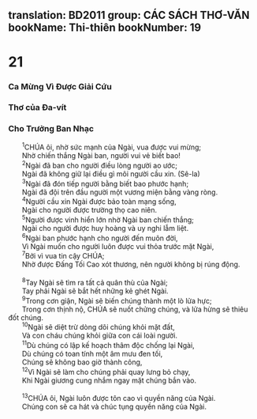 translation: BD2011
group: CÁC SÁCH THƠ-VĂN
bookName: Thi-thiên 
bookNumber: 19
-------

<div class="title"><h1>21</h1><h3>Ca Mừng Vì Ðược Giải Cứu</h3><h3>Thơ của Ða-vít</h3><h3>Cho Trưởng Ban Nhạc</h3></div>
<span class="verse thi_21_1">  <sup>1</sup>CHÚA ôi, nhờ sức mạnh của Ngài, vua được vui mừng;<br/>  Nhờ chiến thắng Ngài ban, người vui vẻ biết bao!<br/></span>
<span class="verse thi_21_2">  <sup>2</sup>Ngài đã ban cho người điều lòng người ao ước;<br/>  Ngài đã không giữ lại điều gì môi người cầu xin. (Sê-la)<br/></span>
<span class="verse thi_21_3">  <sup>3</sup>Ngài đã đón tiếp người bằng biết bao phước hạnh;<br/>  Ngài đã đội trên đầu người một vương miện bằng vàng ròng.<br/></span>
<span class="verse thi_21_4">  <sup>4</sup>Người cầu xin Ngài được bảo toàn mạng sống,<br/>  Ngài cho người được trường thọ cao niên.<br/></span>
<span class="verse thi_21_5">  <sup>5</sup>Người được vinh hiển lớn nhờ Ngài ban chiến thắng;<br/>  Ngài cho người được huy hoàng và uy nghi lẫm liệt.<br/></span>
<span class="verse thi_21_6">  <sup>6</sup>Ngài ban phước hạnh cho người đến muôn đời,<br/>  Vì Ngài muốn cho người luôn được vui thỏa trước mặt Ngài,<br/></span>
<span class="verse thi_21_7">  <sup>7</sup>Bởi vì vua tin cậy CHÚA;<br/>  Nhờ được Ðấng Tối Cao xót thương, nên người không bị rúng động.<br/><br/></span>
<span class="verse thi_21_8">  <sup>8</sup>Tay Ngài sẽ tìm ra tất cả quân thù của Ngài;<br/>  Tay phải Ngài sẽ bắt hết những kẻ ghét Ngài.<br/></span>
<span class="verse thi_21_9">  <sup>9</sup>Trong cơn giận, Ngài sẽ biến chúng thành một lò lửa hực;<br/>  Trong cơn thịnh nộ, CHÚA sẽ nuốt chửng chúng, và lửa hừng sẽ thiêu đốt chúng.<br/></span>
<span class="verse thi_21_10">  <sup>10</sup>Ngài sẽ diệt trừ dòng dõi chúng khỏi mặt đất,<br/>  Và con cháu chúng khỏi giữa con cái loài người.<br/></span>
<span class="verse thi_21_11">  <sup>11</sup>Dù chúng có lập kế hoạch thâm độc chống lại Ngài,<br/>  Dù chúng có toan tính một âm mưu đen tối,<br/>  Chúng sẽ không bao giờ thành công,<br/></span>
<span class="verse thi_21_12">  <sup>12</sup>Vì Ngài sẽ làm cho chúng phải quay lưng bỏ chạy,<br/>  Khi Ngài giương cung nhắm ngay mặt chúng bắn vào.<br/><br/></span>
<span class="verse thi_21_13">  <sup>13</sup>CHÚA ôi, Ngài luôn được tôn cao vì quyền năng của Ngài.<br/>  Chúng con sẽ ca hát và chúc tụng quyền năng của Ngài.<br/></span>
